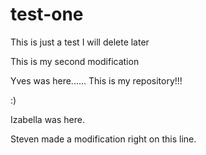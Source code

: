 # test-one
This is just a test I will delete later


This is my second modification


Yves was here...... This is my repository!!!


:)

Izabella was here.

Steven made a modification right on this line.
